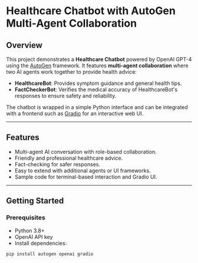 # Healthcare Chatbot with AutoGen Multi-Agent Collaboration



## Overview

This project demonstrates a **Healthcare Chatbot** powered by OpenAI GPT-4 using the [AutoGen](https://github.com/microsoft/autogen) framework. It features **multi-agent collaboration** where two AI agents work together to provide health advice:

- **HealthcareBot**: Provides symptom guidance and general health tips.
- **FactCheckerBot**: Verifies the medical accuracy of HealthcareBot's responses to ensure safety and reliability.

The chatbot is wrapped in a simple Python interface and can be integrated with a frontend such as [Gradio](https://gradio.app) for an interactive web UI.

---

## Features

- Multi-agent AI conversation with role-based collaboration.
- Friendly and professional healthcare advice.
- Fact-checking for safer responses.
- Easy to extend with additional agents or UI frameworks.
- Sample code for terminal-based interaction and Gradio UI.

---

## Getting Started

### Prerequisites

- Python 3.8+
- OpenAI API key
- Install dependencies:

```bash
pip install autogen openai gradio


